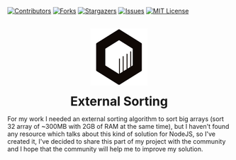 <!-- SHIELDS -->
[![Contributors][contributors-shield]][contributors-url] [![Forks][forks-shield]][forks-url] [![Stargazers][stars-shield]][stars-url] [![Issues][issues-shield]][issues-url] [![MIT License][license-shield]][license-url]

<!-- LOGO -->
<br/>
<div align="center">
  <a href="https://github.com/ldubos/external-sorting">
    <img src="images/logo.svg" alt="Logo" width="130px">
  </a>
  <h1 style="text-align: center; margin-top: 15px; margin-bottom: 0;border:none;">External Sorting</h1>
</div>

For my work I needed an external sorting algorithm to sort big arrays (sort 32 array of ~300MB with 2GB of RAM at the same time), but I haven't found any resource which talks about this kind of solution for NodeJS, so I've created it, I've decided to share this part of my project with the community and I hope that the community will help me to improve my solution.

<!-- LINKS & IMAGES -->
[contributors-shield]: https://img.shields.io/github/contributors/ldubos/external-sorting.svg?style=flat-square
[contributors-url]: https://github.com/ldubos/external-sorting/graphs/contributors
[forks-shield]: https://img.shields.io/github/forks/ldubos/external-sorting.svg?style=flat-square
[forks-url]: https://github.com/ldubos/external-sorting/network/members
[stars-shield]: https://img.shields.io/github/stars/ldubos/external-sorting.svg?style=flat-square
[stars-url]: https://github.com/ldubos/external-sorting/stargazers
[issues-shield]: https://img.shields.io/github/issues/ldubos/external-sorting.svg?style=flat-square
[issues-url]: https://github.com/ldubos/external-sorting/issues
[license-shield]: https://img.shields.io/github/license/ldubos/external-sorting.svg?style=flat-square
[license-url]: https://github.com/ldubos/external-sorting/blob/master/LICENSE
